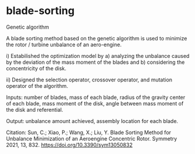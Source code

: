 # blade-sorting
Genetic algorithm

A blade sorting method based on the genetic algorithm is used to minimize the rotor / turbine unbalance of an aero-engine.

i) Estabilished the optimization model by a) analyzing the unbalance caused by the deviation of the mass moment of the blades and b) considering the concentricity of the disk.

ii) Designed the selection operator, crossover operator, and mutation operator of the algorithm.

Inputs: number of blades, mass of each blade, radius of the gravity center of each blade, mass moment of the disk, angle between mass moment of the disk and referential.
  
Output: unbalance amount achieved, assembly location for each blade.

Citation: Sun, C.; Xiao, P.; Wang, X.; Liu, Y. Blade Sorting Method for Unbalance Minimization of an Aeroengine Concentric Rotor. Symmetry 2021, 13, 832. https://doi.org/10.3390/sym13050832
